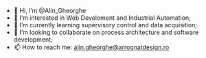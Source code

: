 - 👋 Hi, I’m @Alin_Gheorghe
- 👀 I’m interested in Web Develoment and Industrial Automation;
- 🌱 I’m currently learning supervisory control and data acquisition;
- 💞️ I’m looking to collaborate on process architecture and software development;
- 📫 How to reach me: alin.gheorghe@arrognatdesign.ro

<!---
alin-g/alin-g is a ✨ special ✨ repository because its `README.md` (this file) appears on your GitHub profile.
You can click the Preview link to take a look at your changes.
--->
